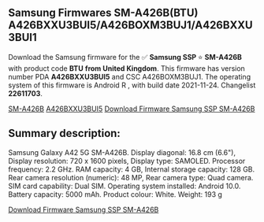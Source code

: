 <h2>Samsung Firmwares SM-A426B(BTU) A426BXXU3BUI5/A426BOXM3BUJ1/A426BXXU3BUI1</h2>
Download the Samsung firmware for the ✅ <strong>Samsung SSP </strong> ⭐ <strong>SM-A426B</strong> with product code <strong>BTU</strong> <strong> from United Kingdom</strong>. This firmware has version number PDA <strong>A426BXXU3BUI5</strong> and CSC A426BOXM3BUJ1. The operating system of this firmware is Android R , with build date 2021-11-24. Changelist <strong>22611703</strong>.


[SM-A426B](https://samfirm.shop/samsung/model/SM-A426B)
[A426BXXU3BUI5](https://samfirm.shop/samsung/pda/A426BXXU3BUI5)
[Download Firmware Samsung SSP SM-A426B](https://samfirm.shop/samsung/firmware/477243)
<h2>Summary description:</h2>
<p>Samsung Galaxy A42 5G SM-A426B. Display diagonal: 16.8 cm (6.6"), Display resolution: 720 x 1600 pixels, Display type: SAMOLED. Processor frequency: 2.2 GHz. RAM capacity: 4 GB, Internal storage capacity: 128 GB. Rear camera resolution (numeric): 48 MP, Rear camera type: Quad camera. SIM card capability: Dual SIM. Operating system installed: Android 10.0. Battery capacity: 5000 mAh. Product colour: White. Weight: 193 g</p>


[Download Firmware Samsung SSP SM-A426B](https://samfirm.shop/samsung/firmware/477243)
